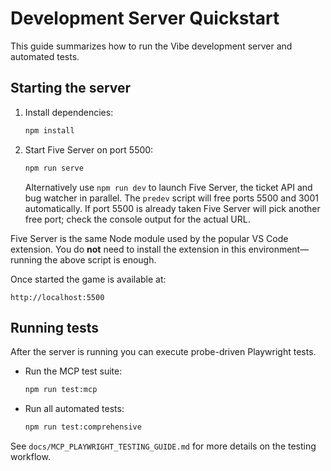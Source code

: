 # Development Server Quickstart

This guide summarizes how to run the Vibe development server and automated tests.

## Starting the server

1. Install dependencies:
   ```bash
   npm install
   ```
2. Start Five Server on port 5500:
   ```bash
   npm run serve
   ```
   Alternatively use `npm run dev` to launch Five Server, the ticket API and bug watcher in parallel. The `predev` script will free ports 5500 and 3001 automatically. If port 5500 is already taken Five Server will pick another free port; check the console output for the actual URL.

Five Server is the same Node module used by the popular VS Code extension. You do **not** need to install the extension in this environment—running the above script is enough.

Once started the game is available at:
```
http://localhost:5500
```

## Running tests

After the server is running you can execute probe-driven Playwright tests.

- Run the MCP test suite:
  ```bash
  npm run test:mcp
  ```
- Run all automated tests:
  ```bash
  npm run test:comprehensive
  ```

See `docs/MCP_PLAYWRIGHT_TESTING_GUIDE.md` for more details on the testing workflow.
